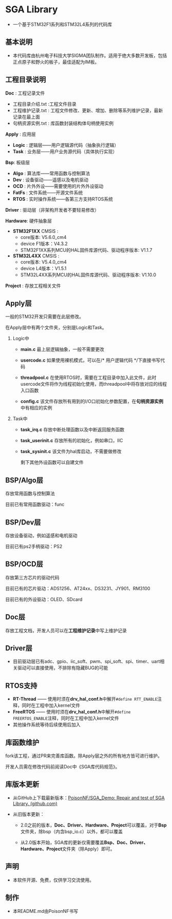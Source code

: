 # SGA Library

- 一个基于STM32F1系列和STM32L4系列的代码库

## 基本说明

- 本代码库由杭州电子科技大学SIGMA团队制作。适用于绝大多数开发板，包括正点原子和野火的板子，最佳适配为IM板。

## 工程目录说明

**Doc** : 工程记录文件

- 工程目录介绍.txt :工程文件目录
- 工程维护记录.txt : 工程文件修改、更新、增加、删除等系列维护记录，最新记录在最上面
- 句柄资源实例.txt : 库函数封装结构体句柄使用实例

**Apply** : 应用层

- **Logic** : 逻辑层——用户逻辑源代码（抽象执行逻辑）
- **Task** : 业务层——用户业务源代码（具体执行实现）

**Bsp**: 板级层

- **Algo** : 算法库——常用函数与控制算法
- **Dev** : 设备驱动——遥感以及电机驱动
- **OCD** : 片外外设——需要使用的片外外设驱动
- **FatFs** : 文件系统——开源文件系统
- **RTOS** : 实时操作系统——各第三方支持RTOS系统

**Driver** : 驱动层（非架构开发者不要轻易修改）

**Hardware**: 硬件抽象层

- **STM32F1XX**
    CMSIS : 
    - core版本: V5.6.0_cm4
    - device F1版本：V4.3.2 
    - STM32F1XX系列MCU的HAL固件库源代码、驱动程序版本: V1.1.7
- **STM32L4XX**
    CMSIS : 
    - core版本: V5.4.0_cm4
    - device L4版本：V1.5.1
    - STM32L4XX系列MCU的HAL固件库源代码、驱动程序版本: V1.10.0 

**Project**		: 存放工程相关文件


## Apply层

一般的STM32开发只需要在此层修改。

在Apply层中有两个文件夹，分别是Logic和Task。

1. Logic中

    - **main.c**  		    最上层逻辑抽象，一般不需要更改

    - **usercode.c**      如果使用裸机模式，可以在/* 用户逻辑代码 */下直接书写代码

    - **threadpool.c**   在使用RTOS时，需要在工程目录中加入此文件，此时usercode文件将作为线程初始化使用，而threadpool中将存放对应的线程入口函数
    
    - **config.c**           该文件存放所有用到的I/O口初始化参数配置，在**句柄资源实例**中有相应的实例
    
2. Task中
    - **task_irq.c**          存放中断处理函数以及中断返回服务函数
    
    - **task_userinit.c** 存放所有的初始化，例如串口，IIC
    
    - **task_sysinit.c**    该文件为hal库启动，不需要做修改
    
        剩下其他外设函数可以自建文件

## BSP/Algo层

存放常用函数与控制算法

目前已有常用函数驱动：func

## BSP/Dev层

存放设备驱动，例如遥感和电机驱动

目前已有ps2手柄驱动：PS2

## BSP/OCD层

存放第三方芯片的驱动代码

目前已有的芯片驱动：ADS1256、AT24xx、DS3231、JY901、RM3100

目前已有的外设驱动：OLED、SDcard

## Doc层

存放工程文档，开发人员可以在**工程维护记录**中写上维护记录

## Driver层

- 目前驱动层已有adc、gpio、iic_soft、pwm、spi_soft、spi、timer、uart相关驱动可以直接使用，不排除有隐藏BUG的可能

## RTOS支持

- **RT-Thread** —— 使用时须在**drv_hal_conf.h**中解开`#define RTT_ENABLE`注释，同时在工程中加入kernel文件
- **FreeRTOS** —— 使用时须在**drv_hal_conf.h**中解开`#define FREERTOS_ENABLE`注释，同时在工程中加入kernel文件
- 其他操作系统等待后续使用后加入

## 库函数维护

fork该工程，通过PR来完善库函数。除Apply层之外的所有地方皆可进行维护。

开发人员需在修改代码前阅读Doc中《SGA库代码规范》。

## 库版本更新

- 从GitHub上下载最新版本：[PoisonNF/SGA_Demo: Repair and test of SGA Library. (github.com)](https://github.com/PoisonNF/SGA_Demo)

- 从旧版本更新：

    - 2.0之前的版本，**Doc、Driver、Hardware、Project**可以覆盖，对于**Bsp**文件夹，除bsp（内含bsp_io.c）以外，都可以覆盖

    - 从2.0版本开始，SGA库的更新仅需要覆盖**Bsp、Doc、Driver、Hardware、Project**文件夹（除Apply）即可。

## 声明

- 本软件开源、免费，仅供学习交流使用。

## 制作

- 本README.md由PoisonNF书写
